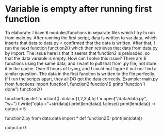 
# Variable is empty after running first function

To elaborate:
I have 6 modules/functions in separate files which I try to run from main.py.
After running the first script, data is written to var data, which inserts that data to data.py < confirmed that the data is written.
After that, I run the next function function2() which then retrieves that data from data.py by import. The issue here is that it seems that function2 is preloaded, so that the data variable is empty.
How can I solve this issue? There are 6 functions using the same data, and I want to pull that from .py file, not store it in the cache.
Over 3 hours of trying, and I could not figure it out nor find a similar question. The data in the first function is written to the file perfectly. If I run the scripts apart, they all DO get the data correctly.
Example:
main.py
from functions import function1, function2
function1()
print("function 1 done")
function2()

function1.py
def function1():
    data = [1,2,3,4,5]
    f = open("/data/data.py", "w+")
    f.write("data ="+str(data))
    print(len(data))
    f.close()
    print(len(data)) -> output = 5

function2.py
from data.data import *
def function2():
    print(len(data))

output = 0

        